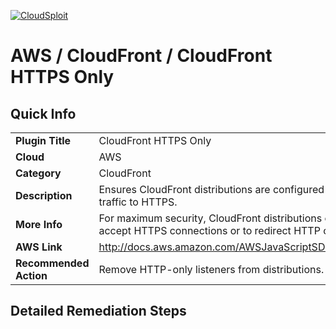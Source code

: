 [![CloudSploit](https://cloudsploit.com/img/logo-big-text-100.png "CloudSploit")](https://cloudsploit.com)

# AWS / CloudFront / CloudFront HTTPS Only

## Quick Info

| | |
|-|-|
| **Plugin Title** | CloudFront HTTPS Only |
| **Cloud** | AWS |
| **Category** | CloudFront |
| **Description** | Ensures CloudFront distributions are configured to redirect non-HTTPS traffic to HTTPS. |
| **More Info** | For maximum security, CloudFront distributions can be configured to only accept HTTPS connections or to redirect HTTP connections to HTTPS. |
| **AWS Link** | http://docs.aws.amazon.com/AWSJavaScriptSDK/latest/AWS/CloudFront.html |
| **Recommended Action** | Remove HTTP-only listeners from distributions. |

## Detailed Remediation Steps


